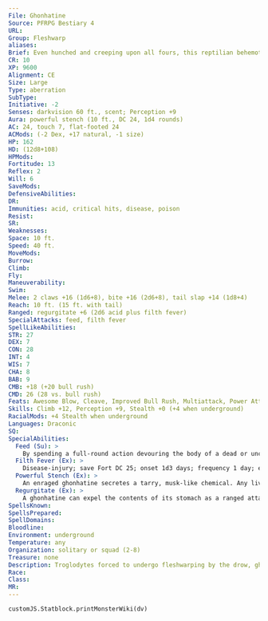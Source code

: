 ```yaml
---
File: Ghonhatine
Source: PFRPG Bestiary 4
URL: 
Group: Fleshwarp
aliases: 
Brief: Even hunched and creeping upon all fours, this reptilian behemoth towers over its prey, its protruding teeth snapping wildly.
CR: 10
XP: 9600
Alignment: CE
Size: Large
Type: aberration
SubType: 
Initiative: -2
Senses: darkvision 60 ft., scent; Perception +9
Aura: powerful stench (10 ft., DC 24, 1d4 rounds)
AC: 24, touch 7, flat-footed 24
ACMods: (-2 Dex, +17 natural, -1 size)
HP: 162
HD: (12d8+108)
HPMods: 
Fortitude: 13
Reflex: 2
Will: 6
SaveMods: 
DefensiveAbilities: 
DR: 
Immunities: acid, critical hits, disease, poison
Resist: 
SR: 
Weaknesses: 
Space: 10 ft.
Speed: 40 ft.
MoveMods: 
Burrow: 
Climb: 
Fly: 
Maneuverability: 
Swim: 
Melee: 2 claws +16 (1d6+8), bite +16 (2d6+8), tail slap +14 (1d8+4)
Reach: 10 ft. (15 ft. with tail)
Ranged: regurgitate +6 (2d6 acid plus filth fever)
SpecialAttacks: feed, filth fever
SpellLikeAbilities: 
STR: 27
DEX: 7
CON: 28
INT: 4
WIS: 7
CHA: 8
BAB: 9
CMB: +18 (+20 bull rush)
CMD: 26 (28 vs. bull rush)
Feats: Awesome Blow, Cleave, Improved Bull Rush, Multiattack, Power Attack, Vital Strike
Skills: Climb +12, Perception +9, Stealth +0 (+4 when underground)
RacialMods: +4 Stealth when underground
Languages: Draconic
SQ: 
SpecialAbilities:
  Feed (Su): >
    By spending a full-round action devouring the body of a dead or unconscious creature, a ghonhatine gains 1d8+9 temporary hit points and a +2 bonus on attack and damage rolls for 1 minute. The bonus to hit points is Constitution-based.
  Filth Fever (Ex): >
    Disease-injury; save Fort DC 25; onset 1d3 days; frequency 1 day; effect 1d3 Dex damage and 1d3 Con damage; cure 2 consecutive saves. The save DC is Constitution-based.
  Powerful Stench (Ex): >
    An enraged ghonhatine secretes a tarry, musk-like chemical. Any living, non-ghonhatine creature within 10 feet must succeed at a DC 24 Fortitude save or be nauseated as long as it remains within the affected area and for 1d4 rounds afterward. A creature that saves is sickened as long as it remains in the area, and can't be affected again by the same ghonhatine's stench for 24 hours. This is a poison effect. The save DC is Constitution-based.
  Regurgitate (Ex): >
    A ghonhatine can expel the contents of its stomach as a ranged attack with a splash weapon that has a range increment of 20 feet. It deals 2d6 acid damage to the target and splashes all adjacent creatures. In addition to taking damage, a target directly hit by a ghonhatine's regurgitation must make two DC 24 Fortitude saves, the first to resist contracting filth fever, and the second to avoid being nauseated for 1 minute. A nauseated creature can end its nausea early by dousing itself in a gallon of water. All creatures adjacent to the target must make DC 24 Fortitude saves to avoid being sickened for 1 minute. Once a ghonhatine uses this ability it can't use it again until it feeds. The save DCs are Constitution-based.
SpellsKnown: 
SpellsPrepared: 
SpellDomains: 
Bloodline: 
Environment: underground
Temperature: any
Organization: solitary or squad (2-8)
Treasure: none
Description: Troglodytes forced to undergo fleshwarping by the drow, ghonhatines harken to what troglodytes might have been in savage prehistory. They stand over 10 feet tall (hunched to about 8 feet) and weigh upward of 5,000 pounds.
Race: 
Class: 
MR: 
---
```

```dataviewjs
customJS.Statblock.printMonsterWiki(dv)
```
